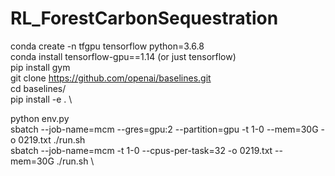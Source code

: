 # RL_ForestCarbonSequestration

conda create -n tfgpu tensorflow python=3.6.8 \
conda install tensorflow-gpu==1.14 (or just tensorflow) \
pip install gym \
git clone https://github.com/openai/baselines.git \
cd baselines/ \
pip install -e . \

python env.py \
sbatch --job-name=mcm --gres=gpu:2 --partition=gpu -t 1-0 --mem=30G -o 0219.txt ./run.sh \
sbatch --job-name=mcm -t 1-0 --cpus-per-task=32 -o 0219.txt --mem=30G ./run.sh \
